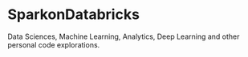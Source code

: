 # SparkonDatabricks
Data Sciences, Machine Learning, Analytics, Deep Learning and other personal code explorations.
